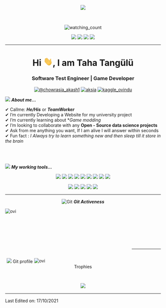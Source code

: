 <p align="center">
  <img src="https://github.com/thompsonemerson/thompsonemerson/raw/master/cover-thompson.png" height="200"/>
</p>
<br>

<p align="center"> 
<img src="https://komarev.com/ghpvc/?username=LaptopRecai&color=orange" alt="watching_count" />
 </p>
 <p align="center">
  <img src="https://img.shields.io/badge/Age-25-blue" />
  <img src="https://img.shields.io/badge/Focus-Test%20Engineering-brightgreen" />
  <img src="https://img.shields.io/badge/Lives-Turkey-brightgreen" />
  <img src="https://img.shields.io/badge/Languages-Turkish%20%26%20English-brightgreen" />
</p>
<hr>
<h1 align="center">Hi <img src="https://raw.githubusercontent.com/ABSphreak/ABSphreak/master/gifs/Hi.gif" width="30px">, I am Taha Tangülü </h1>
<h3 align="center">Software Test Engineer | Game Developer  </h3>
<p align="center">
<a href="https://www.hackerrank.com/tangulutaha" target="blank"><img align="center" src="https://cdn.jsdelivr.net/npm/simple-icons@3.0.1/icons/hackerrank.svg" alt="@chowrasia_akash1" height="30" width="40" /></a>
<a href="https://www.linkedin.com/in/tahatangulu/" target="blank"><img align="center" src="https://cdn.jsdelivr.net/npm/simple-icons@3.0.1/icons/linkedin.svg" alt="aksia" height="30" width="40" /></a>  
<a href="https://www.kaggle.com/tahatangl" target="blank"><img align="center" src="https://cdn4.iconfinder.com/data/icons/logos-and-brands-1/512/189_Kaggle_logo_logos-512.png" alt="kaggle_ovindu" height="30" width="40" /></a>
<!--<a href="https://www.instagram.com/tangulutaha/" target="blank"><img align="center" src="https://proofmart.com/wp-content/uploads/2021/06/instagram-10-low.png" alt="insta_ovindu" height="30" width="40" /></a>
<a href="https://www.facebook.com/tahatangulu/" target="blank"><img align="center" src="https://i.pinimg.com/originals/b7/63/69/b763699fd1fa3bfb374442593ae642e1.png" alt="fb_ovindu" height="30" width="40" /></a>
<a href = "mailto: tangulutaha@gmail.com"><img align="center" src="https://mecanicadorrego.net/wp-content/uploads/2020/04/gmail-icon-png-black-7.png" height="30" width="40" /></a> -->
</p>
</p>


<!--
<p align="center">
  <em>Turkey (" Wisdom is all wealth ")</a>. <br>
    <b>a passionate self-learner</b> <img src="https://github.com/TheDudeThatCode/TheDudeThatCode/blob/master/Assets/Developer.gif" width="30px"> and a <b>Machine Learning Engineer</b>&nbsp;<img src="https://github.com/TheDudeThatCode/TheDudeThatCode/blob/master/Assets/Designer.gif" width="36px">&nbsp,<br>who is <b>obsessed</b>
    with <b>Data science</b> and always looking to find patterns of which are hidden in the data 
  </em> 
  <br>
  <img src="https://media.giphy.com/media/gH3LO09IOiZIqePwv9/giphy.gif" width="50" /> <b><i align="center">Thought : "Life is full of choices…choose wisely!”</i></b> <img src="https://media.giphy.com/media/qjqUcgIyRjsl2/giphy.gif" width="50" />
</p>
<br><br>
<img align="right" width=200px height=200px alt="side_sticker" src="https://media.giphy.com/media/TEnXkcsHrP4YedChhA/giphy.gif" />
-->
<img src="https://media.giphy.com/media/iY8CRBdQXODJSCERIr/giphy.gif" width="30px">&nbsp;***About me...***

✔ Callme: ***He/His*** or ***TeamWorker*** <br>
✔ I’m currently Developing a Website for my university project<br>
✔ I’m currently learning about **Game modding*<br>
✔ I’m looking to collaborate with any **Open - Source data science projects**<br>
✔ Ask from me anything you want, If I am alive I will answer within seconds<br>
✔ Fun fact : *I Always try to learn something new and then sleep till it store in the brain*<br><br><br><br>
 

<img src="https://media.giphy.com/media/iY8CRBdQXODJSCERIr/giphy.gif" width="30px">&nbsp;***My working tools...***
<p align="center">
  
<img height="50" src="https://www.vectorlogo.zone/logos/git-scm/git-scm-ar21.svg">
<img height="50" src="https://www.vectorlogo.zone/logos/java/java-ar21.svg"> 
<img height="50" src="https://www.vectorlogo.zone/logos/dotnet/dotnet-ar21.svg"> 
<img height="50" src="https://www.vectorlogo.zone/logos/w3_html5/w3_html5-ar21.svg">
<img height="50" src="https://www.vectorlogo.zone/logos/w3_css/w3_css-ar21.svg">
<img  height="50" src="https://www.vectorlogo.zone/logos/javascript/javascript-ar21.svg"> 
<img height="50" src="https://www.vectorlogo.zone/logos/mysql/mysql-ar21.svg"> 
<img height="50" src="https://www.vectorlogo.zone/logos/sqlite/sqlite-ar21.svg">
<img height="50" src="https://www.vectorlogo.zone/logos/php/php-ar21.svg"> 
    <p align="center">
<img height="50" src="https://www.vectorlogo.zone/logos/python/python-ar21.svg">
<img  height="50" src="https://www.vectorlogo.zone/logos/unity3d/unity3d-ar21.svg"> 
<img  height="50" src="https://www.vectorlogo.zone/logos/lua/lua-ar21.svg">
<img  height="50" src="https://www.vectorlogo.zone/logos/heroku/heroku-ar21.svg"> 
<img  height="50" src="https://www.vectorlogo.zone/logos/mongodb/mongodb-ar21.svg"> 

  <hr>
  <p align="center">
 <img src="https://media.giphy.com/media/W5eoZHPpUx9sapR0eu/giphy.gif" width="30px" alt="Git"/>&nbsp;<i><b>Git Activeness</b></i></p>
 
<p><img align="left" width="410" height="160" src="https://github-readme-stats.vercel.app/api/top-langs?username=LaptopRecai&show_icons=true&locale=en&layout=compact&theme=tokyonight" alt="ovi" /></p>
<p>&nbsp;<img align="right" src="https://github-readme-stats.vercel.app/api?username=LaptopRecai&show_icons=true&locale=en&theme=tokyonight" alt="ovi" width="410" /></p>
<br><br><br><br><br>

<hr>


<p align="center"><img src="https://media.giphy.com/media/QaMcXSekUWx7aogAUr/giphy.gif" width="30" />&nbsp;Git profile Trophies</p><br>
<p align="center"><img src="https://github-profile-trophy.vercel.app/?username=LaptopRecai&theme=juicyfresh&no-bg=true"  </p>


-----


Last Edited on: 17/10/2021
